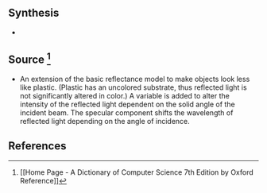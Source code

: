 ## Synthesis
- 
## Source [^1]
- An extension of the basic reflectance model to make objects look less like plastic. (Plastic has an uncolored substrate, thus reflected light is not significantly altered in color.) A variable is added to alter the intensity of the reflected light dependent on the solid angle of the incident beam. The specular component shifts the wavelength of reflected light depending on the angle of incidence.
## References

[^1]: [[Home Page - A Dictionary of Computer Science 7th Edition by Oxford Reference]]